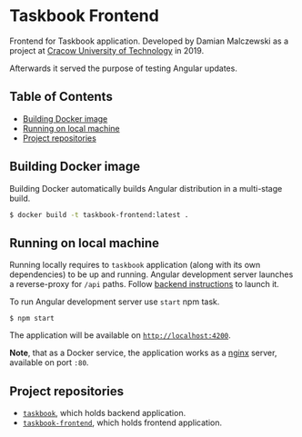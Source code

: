 # Taskbook Frontend

Frontend for Taskbook application. Developed by Damian Malczewski as a project at
[Cracow University of Technology][pk.edu.pl] in 2019.

Afterwards it served the purpose of testing Angular updates.

## Table of Contents

* [Building Docker image](#building-docker-image)
* [Running on local machine](#running-on-local-machine)
* [Project repositories](#project-repositories)

## Building Docker image

Building Docker automatically builds Angular distribution in a multi-stage build.

```bash
$ docker build -t taskbook-frontend:latest .
```

## Running on local machine

Running locally requires to `taskbook` application (along with its own dependencies) to be up and
running. Angular development server launches a reverse-proxy for `/api` paths. Follow
[backend instructions][taskbook-running] to launch it.

To run Angular development server use `start` npm task.

```shell
$ npm start
```

The application will be available on [`http://localhost:4200`](http://localhost:4200).

**Note**, that as a Docker service, the application works as a [nginx][nginx] server, available on
port `:80`.

## Project repositories

* [`taskbook`][taskbook], which holds backend application.
* [`taskbook-frontend`][taskbook-frontend], which holds frontend application.

[pk.edu.pl]: https://pk.edu.pl

[taskbook]: https://github.com/malczuuu/taskbook

[taskbook-running]: https://github.com/malczuuu/taskbook#running-on-local-machine

[taskbook-frontend]: https://github.com/malczuuu/taskbook-frontend

[nginx]: https://hub.docker.com/_/nginx

